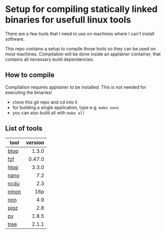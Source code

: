 # Setup for compiling statically linked binaries for usefull linux tools

There are a few tools that I need to use on machines where I can't install software.

This repo contains a setup to compile those tools so they can be used on most machines.
Compilation will be done inside an apptainer container, that contains all necessary build dependencies.

## How to compile
Compilation requires apptainer to be installed. This is not needed for executing the binaries!
- clone this git repo and cd into it
- for building a single application, type e.g. `make nano`
- you can also build all with `make all`

## List of tools
| tool | version |
|------|--------:|
| [btop][btop] | 1.3.0   |
| [fzf][fzf]   | 0.47.0  |
| [htop][htop] | 3.3.0   |
| [nano][nano] | 7.2     |
| [ncdu][ncdu] | 2.3     |
| [nmon][nmon] | 16p     |
| [nnn][nnn]   | 4.9     |
| [pigz][pigz] | 2.8     |
| [pv][pv]     | 1.8.5   |
| [tree][tree] | 2.1.1   |


[btop]:https://github.com/aristocratos/btop
[htop]:https://htop.dev/
[nano]:https://www.nano-editor.org/
[ncdu]:https://dev.yorhel.nl/ncdu
[nmon]:https://nmon.sourceforge.io/pmwiki.php
[nnn]:https://github.com/jarun/nnn
[pigz]:https://zlib.net/pigz/
[pv]:http://www.ivarch.com/programs/pv.shtml
[tree]:http://oldmanprogrammer.net/source.php?dir=projects/tree
[fzf]:https://github.com/junegunn/fzf.git
